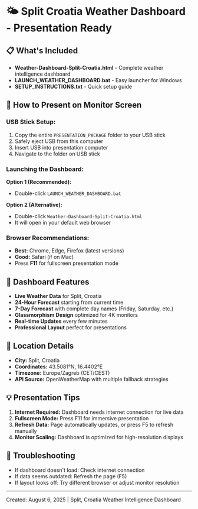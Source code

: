# 🌤️ Split Croatia Weather Dashboard - Presentation Ready

## 📋 What's Included
- **Weather-Dashboard-Split-Croatia.html** - Complete weather intelligence dashboard
- **LAUNCH_WEATHER_DASHBOARD.bat** - Easy launcher for Windows
- **SETUP_INSTRUCTIONS.txt** - Quick setup guide

## 🚀 How to Present on Monitor Screen

### USB Stick Setup:
1. Copy the entire `PRESENTATION_PACKAGE` folder to your USB stick
2. Safely eject USB from this computer
3. Insert USB into presentation computer
4. Navigate to the folder on USB stick

### Launching the Dashboard:
**Option 1 (Recommended):**
- Double-click `LAUNCH_WEATHER_DASHBOARD.bat`

**Option 2 (Alternative):**
- Double-click `Weather-Dashboard-Split-Croatia.html`
- It will open in your default web browser

### Browser Recommendations:
- **Best:** Chrome, Edge, Firefox (latest versions)
- **Good:** Safari (if on Mac)
- Press **F11** for fullscreen presentation mode

## 🌟 Dashboard Features
- **Live Weather Data** for Split, Croatia
- **24-Hour Forecast** starting from current time
- **7-Day Forecast** with complete day names (Friday, Saturday, etc.)
- **Glassmorphism Design** optimized for 4K monitors
- **Real-time Updates** every few minutes
- **Professional Layout** perfect for presentations

## 📍 Location Details
- **City:** Split, Croatia
- **Coordinates:** 43.5081°N, 16.4402°E
- **Timezone:** Europe/Zagreb (CET/CEST)
- **API Source:** OpenWeatherMap with multiple fallback strategies

## 💡 Presentation Tips
1. **Internet Required:** Dashboard needs internet connection for live data
2. **Fullscreen Mode:** Press F11 for immersive presentation
3. **Refresh Data:** Page automatically updates, or press F5 to refresh manually
4. **Monitor Scaling:** Dashboard is optimized for high-resolution displays

## 🔧 Troubleshooting
- If dashboard doesn't load: Check internet connection
- If data seems outdated: Refresh the page (F5)
- If layout looks off: Try different browser or adjust monitor resolution

---
Created: August 6, 2025 | Split, Croatia Weather Intelligence Dashboard
